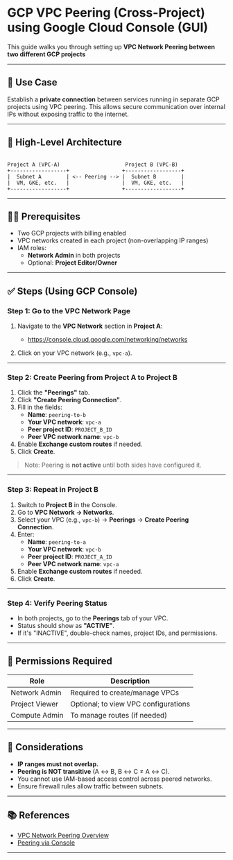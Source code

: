 # GCP VPC Peering (Cross-Project) using Google Cloud Console (GUI)

This guide walks you through setting up **VPC Network Peering between two different GCP projects** 

---

## 📌 Use Case

Establish a **private connection** between services running in separate GCP projects using VPC peering. This allows secure communication over internal IPs without exposing traffic to the internet.

---

## 🧭 High-Level Architecture

```

Project A (VPC-A)                     Project B (VPC-B)
+------------------+                 +------------------+
|  Subnet A        | <-- Peering --> |  Subnet B        |
|  VM, GKE, etc.   |                 |  VM, GKE, etc.   |
+------------------+                 +------------------+

```

---

## 🧑‍💻 Prerequisites

- Two GCP projects with billing enabled
- VPC networks created in each project (non-overlapping IP ranges)
- IAM roles:
  - **Network Admin** in both projects
  - Optional: **Project Editor/Owner**

---

## ✅ Steps (Using GCP Console)

### Step 1: Go to the VPC Network Page

1. Navigate to the **VPC Network** section in **Project A**:
   - https://console.cloud.google.com/networking/networks

2. Click on your VPC network (e.g., `vpc-a`).

---

### Step 2: Create Peering from Project A to Project B

1. Click the **"Peerings"** tab.
2. Click **"Create Peering Connection"**.
3. Fill in the fields:
   - **Name**: `peering-to-b`
   - **Your VPC network**: `vpc-a`
   - **Peer project ID**: `PROJECT_B_ID`
   - **Peer VPC network name**: `vpc-b`
4. Enable **Exchange custom routes** if needed.
5. Click **Create**.

> Note: Peering is **not active** until both sides have configured it.

---

### Step 3: Repeat in Project B

1. Switch to **Project B** in the Console.
2. Go to **VPC Network → Networks**.
3. Select your VPC (e.g., `vpc-b`) → **Peerings** → **Create Peering Connection**.
4. Enter:
   - **Name**: `peering-to-a`
   - **Your VPC network**: `vpc-b`
   - **Peer project ID**: `PROJECT_A_ID`
   - **Peer VPC network name**: `vpc-a`
5. Enable **Exchange custom routes** if needed.
6. Click **Create**.

---

### Step 4: Verify Peering Status

- In both projects, go to the **Peerings** tab of your VPC.
- Status should show as **"ACTIVE"**.
- If it's "INACTIVE", double-check names, project IDs, and permissions.

---

## 🔐 Permissions Required

| Role              | Description                         |
|-------------------|-------------------------------------|
| Network Admin     | Required to create/manage VPCs      |
| Project Viewer    | Optional; to view VPC configurations|
| Compute Admin     | To manage routes (if needed)        |

---

## 🚧 Considerations

- **IP ranges must not overlap.**
- **Peering is NOT transitive** (A ↔ B, B ↔ C ≠ A ↔ C).
- You cannot use IAM-based access control across peered networks.
- Ensure firewall rules allow traffic between subnets.

---

## 📚 References

- [VPC Network Peering Overview](https://cloud.google.com/vpc/docs/vpc-peering)
- [Peering via Console](https://cloud.google.com/vpc/docs/using-vpc-peering#console)

---


